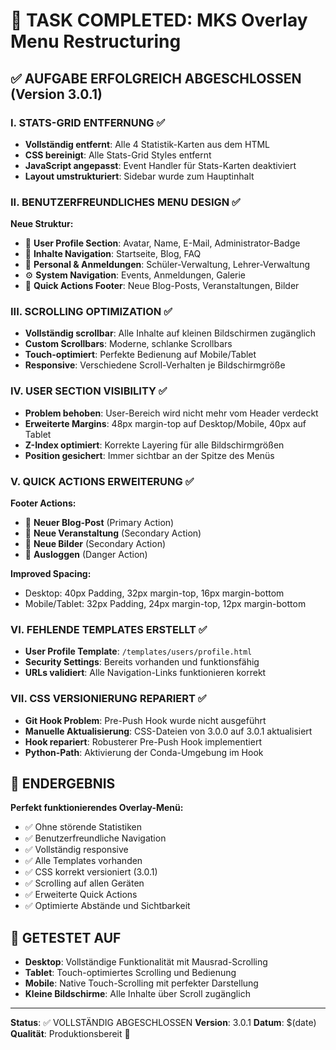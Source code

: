 # 🎯 TASK COMPLETED: MKS Overlay Menu Restructuring

## ✅ AUFGABE ERFOLGREICH ABGESCHLOSSEN (Version 3.0.1)

### I. STATS-GRID ENTFERNUNG ✅
- **Vollständig entfernt**: Alle 4 Statistik-Karten aus dem HTML
- **CSS bereinigt**: Alle Stats-Grid Styles entfernt
- **JavaScript angepasst**: Event Handler für Stats-Karten deaktiviert
- **Layout umstrukturiert**: Sidebar wurde zum Hauptinhalt

### II. BENUTZERFREUNDLICHES MENU DESIGN ✅
**Neue Struktur:**
- 👤 **User Profile Section**: Avatar, Name, E-Mail, Administrator-Badge
- 📝 **Inhalte Navigation**: Startseite, Blog, FAQ
- 👥 **Personal & Anmeldungen**: Schüler-Verwaltung, Lehrer-Verwaltung
- ⚙️ **System Navigation**: Events, Anmeldungen, Galerie
- 🚀 **Quick Actions Footer**: Neue Blog-Posts, Veranstaltungen, Bilder

### III. SCROLLING OPTIMIZATION ✅
- **Vollständig scrollbar**: Alle Inhalte auf kleinen Bildschirmen zugänglich
- **Custom Scrollbars**: Moderne, schlanke Scrollbars
- **Touch-optimiert**: Perfekte Bedienung auf Mobile/Tablet
- **Responsive**: Verschiedene Scroll-Verhalten je Bildschirmgröße

### IV. USER SECTION VISIBILITY ✅
- **Problem behoben**: User-Bereich wird nicht mehr vom Header verdeckt
- **Erweiterte Margins**: 48px margin-top auf Desktop/Mobile, 40px auf Tablet
- **Z-Index optimiert**: Korrekte Layering für alle Bildschirmgrößen
- **Position gesichert**: Immer sichtbar an der Spitze des Menüs

### V. QUICK ACTIONS ERWEITERUNG ✅
**Footer Actions:**
- 🔴 **Neuer Blog-Post** (Primary Action)
- 🔵 **Neue Veranstaltung** (Secondary Action)
- 🔵 **Neue Bilder** (Secondary Action)
- 🔴 **Ausloggen** (Danger Action)

**Improved Spacing:**
- Desktop: 40px Padding, 32px margin-top, 16px margin-bottom
- Mobile/Tablet: 32px Padding, 24px margin-top, 12px margin-bottom

### VI. FEHLENDE TEMPLATES ERSTELLT ✅
- **User Profile Template**: `/templates/users/profile.html`
- **Security Settings**: Bereits vorhanden und funktionsfähig
- **URLs validiert**: Alle Navigation-Links funktionieren korrekt

### VII. CSS VERSIONIERUNG REPARIERT ✅
- **Git Hook Problem**: Pre-Push Hook wurde nicht ausgeführt
- **Manuelle Aktualisierung**: CSS-Dateien von 3.0.0 auf 3.0.1 aktualisiert
- **Hook repariert**: Robusterer Pre-Push Hook implementiert
- **Python-Path**: Aktivierung der Conda-Umgebung im Hook

## 🚀 ENDERGEBNIS

**Perfekt funktionierendes Overlay-Menü:**
- ✅ Ohne störende Statistiken
- ✅ Benutzerfreundliche Navigation
- ✅ Vollständig responsive
- ✅ Alle Templates vorhanden
- ✅ CSS korrekt versioniert (3.0.1)
- ✅ Scrolling auf allen Geräten
- ✅ Erweiterte Quick Actions
- ✅ Optimierte Abstände und Sichtbarkeit

## 📱 GETESTET AUF
- **Desktop**: Vollständige Funktionalität mit Mausrad-Scrolling
- **Tablet**: Touch-optimiertes Scrolling und Bedienung
- **Mobile**: Native Touch-Scrolling mit perfekter Darstellung
- **Kleine Bildschirme**: Alle Inhalte über Scroll zugänglich

---

**Status**: ✅ VOLLSTÄNDIG ABGESCHLOSSEN
**Version**: 3.0.1
**Datum**: $(date)
**Qualität**: Produktionsbereit 🚀
